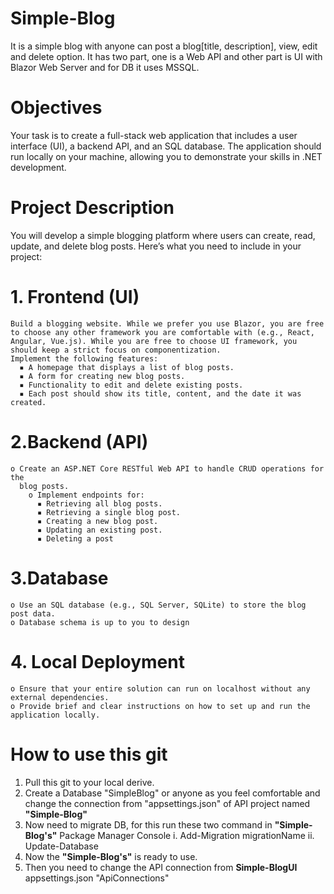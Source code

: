 # Simple-Blog
It is a simple blog with anyone can post a blog[title, description], view, edit and delete option. It has two part, one is a Web API and other part is UI with Blazor Web Server and for DB it uses MSSQL.

# Objectives
Your task is to create a full-stack web application that includes a user interface (UI), a backend API, and an SQL database. The application should run locally on your machine, allowing you to demonstrate your skills in .NET development.

# Project Description
You will develop a simple blogging platform where users can create, read, update, and delete blog posts. Here’s what you need to include in your project:
  # 1. Frontend (UI)
    Build a blogging website. While we prefer you use Blazor, you are free to choose any other framework you are comfortable with (e.g., React, Angular, Vue.js). While you are free to choose UI framework, you should keep a strict focus on componentization.
    Implement the following features:
      ▪ A homepage that displays a list of blog posts.
      ▪ A form for creating new blog posts.
      ▪ Functionality to edit and delete existing posts.
      ▪ Each post should show its title, content, and the date it was created.
  # 2.Backend (API)
    o Create an ASP.NET Core RESTful Web API to handle CRUD operations for the 
      blog posts.
        o Implement endpoints for:
          ▪ Retrieving all blog posts.
          ▪ Retrieving a single blog post.
          ▪ Creating a new blog post.
          ▪ Updating an existing post.
          ▪ Deleting a post

  # 3.Database
    o Use an SQL database (e.g., SQL Server, SQLite) to store the blog post data.
    o Database schema is up to you to design
 # 4. Local Deployment
    o Ensure that your entire solution can run on localhost without any external dependencies.
    o Provide brief and clear instructions on how to set up and run the application locally.


# How to use this git

1. Pull this git to your local derive.
2. Create a Database "SimpleBlog" or anyone as you feel comfortable and change the connection from "appsettings.json" of API project named <b>"Simple-Blog"</b>
3. Now need to migrate DB, for this run these two command in <b>"Simple-Blog's"</b> Package Manager Console
     i. Add-Migration migrationName
     ii. Update-Database
4. Now the <b>"Simple-Blog's"</b> is ready to use.
5. Then you need to change the API connection from <b>Simple-BlogUI</b> appsettings.json "ApiConnections"
   

  

